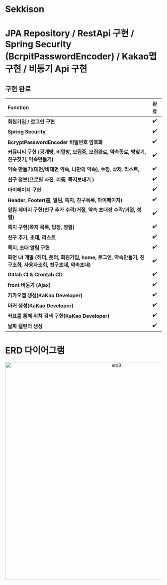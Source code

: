 # Sekkison
# JPA Repository / RestApi 구현 / Spring Security (BcrpitPasswordEncoder) / Kakao맵 구현 / 비동기 Api 구현

## 구현 완료
**Function** | **완료** | 
:------------ | :-------------|  
**회원가입 / 로그인 구현** | :heavy_check_mark: |  
**Spring Security** | :heavy_check_mark: |  
**BcryptPasswordEncoder 비밀번호 암호화** | :heavy_check_mark: |  
**커뮤니티 구현 (공개방, 비밀방, 모집중, 모집완료, 약속종료, 방찾기, 친구찾기, 약속만들기)** | :heavy_check_mark: |  
**약속 만들기(대면/비대면 약속, 나만의 약속), 수정, 삭제, 리스트,** | :heavy_check_mark: |  
**친구 정보(프로필 사진, 이름, 쪽지보내기 )** | :heavy_check_mark: | 
**마이페이지 구현** | :heavy_check_mark: | 
**Header, Footer(홈, 알림, 쪽지, 친구목록, 마이페이지)** | :heavy_check_mark: | 
**알림 페이지 구현(친구 추가 수락/거절, 약속 초대장 수락/거절, 정렬)** | :heavy_check_mark: | 
**쪽지 구현(쪽지 목록, 답장, 정렬)** | :heavy_check_mark: |
**친구 추가, 초대, 리스트** | :heavy_check_mark: | 
**쪽지, 초대 알림 구현** | :heavy_check_mark: |
**화면 UI 개발 (헤더, 풋터, 회원가입, home, 로그인, 약속만들기, 친구조회, 사용자조회, 친구초대, 약속초대)** | :heavy_check_mark: | 
**Gitlab CI & Crontab CD** | :heavy_check_mark: |  
**front 비동기 (Ajax)** | :heavy_check_mark: |  
**카카오맵 생성(KaKao Developer)** | :heavy_check_mark: |  
**마커 생성(KaKao Developer)** | :heavy_check_mark: | 
**좌표를 통해 위치 검색 구현(KaKao Developer)** | :heavy_check_mark: | 
**날짜 캘린더 생성** | :heavy_check_mark: |  



# ERD 다이어그램
<p align="center">
<img width="700" alt="erd8" src="https://user-images.githubusercontent.com/112387307/223662586-150f0bbd-d5fa-457d-a4f8-5bf6c059cf62.png">
